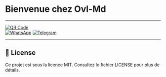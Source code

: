 # Bienvenue chez Ovl-Md

---

[![QR Code](https://img.shields.io/badge/QR_Code-333?style=for-the-badge&logo=qrcode&logoColor=white)](https://xenophobic-nelia-ainz-oest-org-5bf6622e.koyeb.app/)  
[![WhatsApp](https://img.shields.io/badge/WA_Support-333?style=for-the-badge&logo=whatsapp&logoColor=white)](https://chat.whatsapp.com/KMvPxy6Xw7yA49xRLNCxEb)
[![Telegram](https://img.shields.io/badge/Telegram-333?style=for-the-badge&logo=telegram&logoColor=white)](https://t.me/ainz_45t)

---

## 📄 License

Ce projet est sous la licence MIT. Consultez le fichier LICENSE pour plus de détails.
